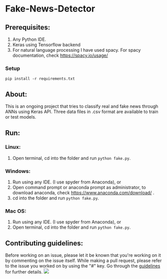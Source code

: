 # Fake-News-Detector

## Prerequisites:
1. Any Python IDE.
2. Keras using Tensorflow backend
3. For natural language processing I have used spacy.
For spacy documentation, check https://spacy.io/usage/

### Setup
`pip install -r requirements.txt`


## About:
This is an ongoing project that tries to classify real and fake news through ANNs using Keras API. Three data files in .csv format are available to train or test models.

## Run:
### Linux:
1. Open terminal, cd into the folder and run `python fake.py`.

### Windows:
1. Run using any IDE. (I use spyder from Anaconda), or
2. Open command prompt or anaconda prompt as administrator, to download anaconda, check https://www.anaconda.com/download/ .
3. cd into the folder and run `python fake.py`.

### Mac OS:
1. Run using any IDE. (I use spyder from Anaconda), or
2. Open terminal, cd into the folder and run `python fake.py`.

## Contributing guidelines:
Before working on an issue, please let it be known that you're working on it by commenting on the issue itself. While making a pull request, please refer to the issue you worked on by using the "#" key. Go through the [guidelines](https://github.com/itsmepiyush2/Fake-News-Detector/blob/master/CONTRIBUTING.md) for further details.
![](https://github.com/NJACKWinterOfCode/Fake-News-Detector/blob/master/Pull%20Request.png)
